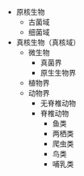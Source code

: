 - 原核生物
  - 古菌域
  - 细菌域
- 真核生物（真核域）
  - 微生物
    - 真菌界
    - 原生生物界
  - 植物界
  - 动物界
    - 无脊椎动物
    - 脊椎动物
      - 鱼类
      - 两栖类
      - 爬虫类
      - 鸟类
      - 哺乳类
